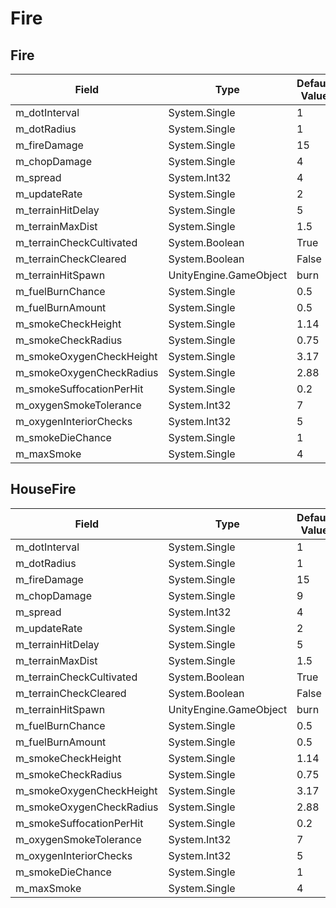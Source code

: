 # Fire

## Fire

|Field|Type|Default Value|
|-----|----|-------------|
|m_dotInterval|System.Single|1|
|m_dotRadius|System.Single|1|
|m_fireDamage|System.Single|15|
|m_chopDamage|System.Single|4|
|m_spread|System.Int32|4|
|m_updateRate|System.Single|2|
|m_terrainHitDelay|System.Single|5|
|m_terrainMaxDist|System.Single|1.5|
|m_terrainCheckCultivated|System.Boolean|True|
|m_terrainCheckCleared|System.Boolean|False|
|m_terrainHitSpawn|UnityEngine.GameObject|burn|
|m_fuelBurnChance|System.Single|0.5|
|m_fuelBurnAmount|System.Single|0.5|
|m_smokeCheckHeight|System.Single|1.14|
|m_smokeCheckRadius|System.Single|0.75|
|m_smokeOxygenCheckHeight|System.Single|3.17|
|m_smokeOxygenCheckRadius|System.Single|2.88|
|m_smokeSuffocationPerHit|System.Single|0.2|
|m_oxygenSmokeTolerance|System.Int32|7|
|m_oxygenInteriorChecks|System.Int32|5|
|m_smokeDieChance|System.Single|1|
|m_maxSmoke|System.Single|4|

## HouseFire

|Field|Type|Default Value|
|-----|----|-------------|
|m_dotInterval|System.Single|1|
|m_dotRadius|System.Single|1|
|m_fireDamage|System.Single|15|
|m_chopDamage|System.Single|9|
|m_spread|System.Int32|4|
|m_updateRate|System.Single|2|
|m_terrainHitDelay|System.Single|5|
|m_terrainMaxDist|System.Single|1.5|
|m_terrainCheckCultivated|System.Boolean|True|
|m_terrainCheckCleared|System.Boolean|False|
|m_terrainHitSpawn|UnityEngine.GameObject|burn|
|m_fuelBurnChance|System.Single|0.5|
|m_fuelBurnAmount|System.Single|0.5|
|m_smokeCheckHeight|System.Single|1.14|
|m_smokeCheckRadius|System.Single|0.75|
|m_smokeOxygenCheckHeight|System.Single|3.17|
|m_smokeOxygenCheckRadius|System.Single|2.88|
|m_smokeSuffocationPerHit|System.Single|0.2|
|m_oxygenSmokeTolerance|System.Int32|7|
|m_oxygenInteriorChecks|System.Int32|5|
|m_smokeDieChance|System.Single|1|
|m_maxSmoke|System.Single|4|

